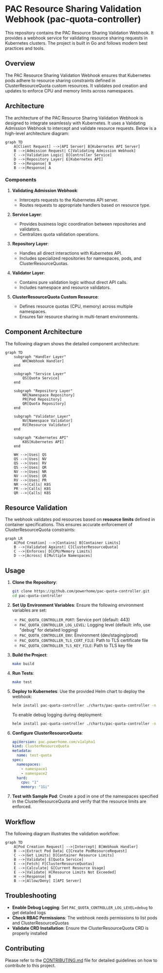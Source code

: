 # PAC Resource Sharing Validation Webhook (pac-quota-controller)

This repository contains the PAC Resource Sharing Validation Webhook. It provides a webhook service for validating resource sharing requests in Kubernetes clusters. The project is built in Go and follows modern best practices and tools.

## Overview

The PAC Resource Sharing Validation Webhook ensures that Kubernetes pods adhere to resource sharing constraints defined in ClusterResourceQuota custom resources. It validates pod creation and updates to enforce CPU and memory limits across namespaces.

## Architecture

The architecture of the PAC Resource Sharing Validation Webhook is designed to integrate seamlessly with Kubernetes. It uses a Validating Admission Webhook to intercept and validate resource requests. Below is a high-level architecture diagram:

```mermaid
graph TD
    A[Client Request] -->|API Server| B[Kubernetes API Server]
    B -->|Admission Request| C[Validating Admission Webhook]
    C -->|Validation Logic| D[Controller Service]
    D -->|Repository Layer| E[Kubernetes API]
    D -->|Response| B
    B -->|Response| A
```

### Components

1. **Validating Admission Webhook**:
   - Intercepts requests to the Kubernetes API server.
   - Routes requests to appropriate handlers based on resource type.

2. **Service Layer**:
   - Provides business logic coordination between repositories and validators.
   - Centralizes quota validation operations.

3. **Repository Layer**:
   - Handles all direct interactions with Kubernetes API.
   - Includes specialized repositories for namespaces, pods, and ClusterResourceQuotas.

4. **Validator Layer**:
   - Contains pure validation logic without direct API calls.
   - Includes namespace and resource validators.

5. **ClusterResourceQuota Custom Resource**:
   - Defines resource quotas (CPU, memory) across multiple namespaces.
   - Ensures fair resource sharing in multi-tenant environments.

## Component Architecture

The following diagram shows the detailed component architecture:

```mermaid
graph TD
    subgraph "Handler Layer"
        WH[Webhook Handler]
    end

    subgraph "Service Layer"
        QS[Quota Service]
    end

    subgraph "Repository Layer"
        NR[Namespace Repository]
        PR[Pod Repository]
        QR[Quota Repository]
    end

    subgraph "Validator Layer"
        NV[Namespace Validator]
        RV[Resource Validator]
    end

    subgraph "Kubernetes API"
        K8S[Kubernetes API]
    end

    WH -->|Uses| QS
    QS -->|Uses| NV
    QS -->|Uses| RV
    QS -->|Uses| QR
    NV -->|Uses| NR
    NV -->|Uses| QR
    RV -->|Uses| PR
    NR -->|Calls| K8S
    PR -->|Calls| K8S
    QR -->|Calls| K8S
```

## Resource Validation

The webhook validates pod resources based on **resource limits** defined in container specifications. This ensures accurate enforcement of ClusterResourceQuota constraints:

```mermaid
graph LR
    A[Pod Creation] -->|Contains| B[Container Limits]
    B -->|Validated Against| C[ClusterResourceQuota]
    C -->|Enforces| D[CPU/Memory Limits]
    D -->|Across| E[Multiple Namespaces]
```

## Usage

1. **Clone the Repository**:

   ```bash
   git clone https://github.com/powerhome/pac-quota-controller.git
   cd pac-quota-controller
   ```

2. **Set Up Environment Variables**:
   Ensure the following environment variables are set:
   - `PAC_QUOTA_CONTROLLER_PORT`: Service port (default: 443)
   - `PAC_QUOTA_CONTROLLER_LOG_LEVEL`: Logging level (default: info, use "debug" for detailed logging)
   - `PAC_QUOTA_CONTROLLER_ENV`: Environment (dev/staging/prod)
   - `PAC_QUOTA_CONTROLLER_TLS_CERT_FILE`: Path to TLS certificate file
   - `PAC_QUOTA_CONTROLLER_TLS_KEY_FILE`: Path to TLS key file

3. **Build the Project**:

   ```bash
   make build
   ```

4. **Run Tests**:

   ```bash
   make test
   ```

5. **Deploy to Kubernetes**:
   Use the provided Helm chart to deploy the webhook:

   ```bash
   helm install pac-quota-controller ./charts/pac-quota-controller -n pac-system
   ```

   To enable debug logging during deployment:

   ```bash
   helm install pac-quota-controller ./charts/pac-quota-controller -n pac-system --set env.PAC_QUOTA_CONTROLLER_LOG_LEVEL=debug
   ```

6. **Configure ClusterResourceQuota**:

   ```yaml
   apiVersion: pac.powerhome.com/v1alpha1
   kind: ClusterResourceQuota
   metadata:
     name: test-quota
   spec:
     namespaces:
       - namespace1
       - namespace2
     hard:
       cpu: "1"
       memory: "1Gi"
   ```

7. **Test with Sample Pod**:
   Create a pod in one of the namespaces specified in the ClusterResourceQuota and verify that the resource limits are enforced.

## Workflow

The following diagram illustrates the validation workflow:

```mermaid
graph TD
    A[Pod Creation Request] -->|Intercept| B[Webhook Handler]
    B -->|Extract Pod Data| C[Create PodResourceRequest]
    C -->|Get Limits| D[Container Resource Limits]
    B -->|Validate| E[Quota Service]
    E -->|Fetch| F[ClusterResourceQuotas]
    E -->|Calculate| G[Current Resource Usage]
    E -->|Validate| H[Resource Limits Not Exceeded]
    H -->|Response| B
    B -->|Allow/Deny| I[API Server]
```

## Troubleshooting

- **Enable Debug Logging**: Set `PAC_QUOTA_CONTROLLER_LOG_LEVEL=debug` to get detailed logs
- **Check RBAC Permissions**: The webhook needs permissions to list pods and ClusterResourceQuotas
- **Validate CRD Installation**: Ensure the ClusterResourceQuota CRD is properly installed

## Contributing

Please refer to the [CONTRIBUTING.md](CONTRIBUTING.md) file for detailed guidelines on how to contribute to this project.
